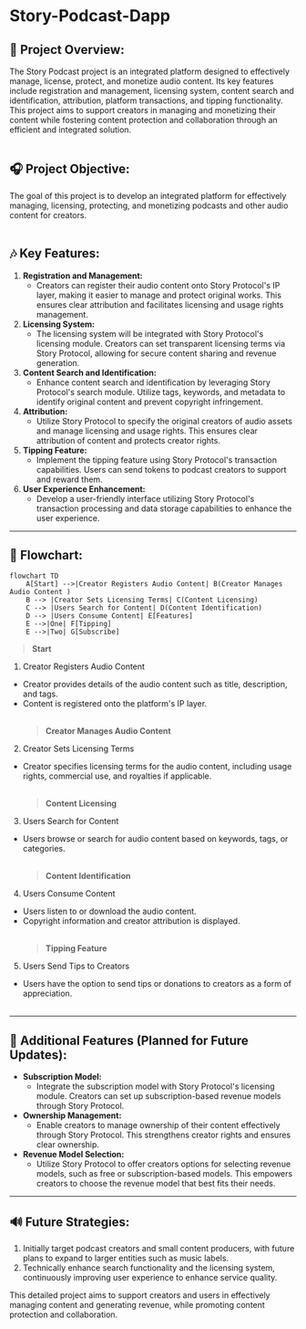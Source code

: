 # Story-Podcast-Dapp

## 📣 **Project Overview:**

The Story Podcast project is an integrated platform designed to effectively manage, license, protect, and monetize audio content. Its key features include registration and management, licensing system, content search and identification, attribution, platform transactions, and tipping functionality. This project aims to support creators in managing and monetizing their content while fostering content protection and collaboration through an efficient and integrated solution.
<br></br>

## 🎧 **Project Objective:**

The goal of this project is to develop an integrated platform for effectively managing, licensing, protecting, and monetizing podcasts and other audio content for creators.
<br></br>

## 🎶 **Key Features:**

1. **Registration and Management:**
   - Creators can register their audio content onto Story Protocol's IP layer, making it easier to manage and protect original works. This ensures clear attribution and facilitates licensing and usage rights management.
2. **Licensing System:**
   - The licensing system will be integrated with Story Protocol's licensing module. Creators can set transparent licensing terms via Story Protocol, allowing for secure content sharing and revenue generation.
3. **Content Search and Identification:**
   - Enhance content search and identification by leveraging Story Protocol's search module. Utilize tags, keywords, and metadata to identify original content and prevent copyright infringement.
4. **Attribution:**
   - Utilize Story Protocol to specify the original creators of audio assets and manage licensing and usage rights. This ensures clear attribution of content and protects creator rights.
5. **Tipping Feature:**
   - Implement the tipping feature using Story Protocol's transaction capabilities. Users can send tokens to podcast creators to support and reward them.
6. **User Experience Enhancement:**
   - Develop a user-friendly interface utilizing Story Protocol's transaction processing and data storage capabilities to enhance the user experience.

---

## 🎸 **Flowchart:**

```mermaid
flowchart TD
    A[Start] -->|Creator Registers Audio Content| B(Creator Manages Audio Content )
    B --> |Creator Sets Licensing Terms| C(Content Licensing)
    C --> |Users Search for Content| D(Content Identification)
    D --> |Users Consume Content| E[Features]
    E -->|One| F[Tipping]
    E -->|Two| G[Subscribe]
```

> **Start**

1. Creator Registers Audio Content

- Creator provides details of the audio content such as title, description, and tags.
- Content is registered onto the platform's IP layer.
  <br></br>
  > **Creator Manages Audio Content**

2. Creator Sets Licensing Terms

- Creator specifies licensing terms for the audio content, including usage rights, commercial use, and royalties if applicable.
  <br></br>
  > **Content Licensing**

3. Users Search for Content

- Users browse or search for audio content based on keywords, tags, or categories.
  <br></br>
  > **Content Identification**

4. Users Consume Content

- Users listen to or download the audio content.
- Copyright information and creator attribution is displayed.
  <br></br>
  > **Tipping Feature**

5. Users Send Tips to Creators

- Users have the option to send tips or donations to creators as a form of appreciation.
  <br></br>

---

## 🎼 **Additional Features (Planned for Future Updates):**

- **Subscription Model:**
  - Integrate the subscription model with Story Protocol's licensing module. Creators can set up subscription-based revenue models through Story Protocol.
- **Ownership Management:**
  - Enable creators to manage ownership of their content effectively through Story Protocol. This strengthens creator rights and ensures clear ownership.
- **Revenue Model Selection:**
  - Utilize Story Protocol to offer creators options for selecting revenue models, such as free or subscription-based models. This empowers creators to choose the revenue model that best fits their needs.

---

## 🔊 **Future Strategies:**

1. Initially target podcast creators and small content producers, with future plans to expand to larger entities such as music labels.
2. Technically enhance search functionality and the licensing system, continuously improving user experience to enhance service quality.

This detailed project aims to support creators and users in effectively managing content and generating revenue, while promoting content protection and collaboration.
